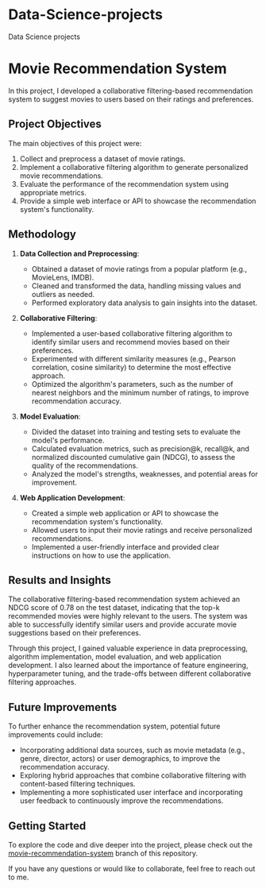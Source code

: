 # Data-Science-projects
Data Science projects
# Movie Recommendation System

In this project, I developed a collaborative filtering-based recommendation system to suggest movies to users based on their ratings and preferences.

## Project Objectives

The main objectives of this project were:

1. Collect and preprocess a dataset of movie ratings.
2. Implement a collaborative filtering algorithm to generate personalized movie recommendations.
3. Evaluate the performance of the recommendation system using appropriate metrics.
4. Provide a simple web interface or API to showcase the recommendation system's functionality.

## Methodology

1. **Data Collection and Preprocessing**:
   - Obtained a dataset of movie ratings from a popular platform (e.g., MovieLens, IMDB).
   - Cleaned and transformed the data, handling missing values and outliers as needed.
   - Performed exploratory data analysis to gain insights into the dataset.

2. **Collaborative Filtering**:
   - Implemented a user-based collaborative filtering algorithm to identify similar users and recommend movies based on their preferences.
   - Experimented with different similarity measures (e.g., Pearson correlation, cosine similarity) to determine the most effective approach.
   - Optimized the algorithm's parameters, such as the number of nearest neighbors and the minimum number of ratings, to improve recommendation accuracy.

3. **Model Evaluation**:
   - Divided the dataset into training and testing sets to evaluate the model's performance.
   - Calculated evaluation metrics, such as precision@k, recall@k, and normalized discounted cumulative gain (NDCG), to assess the quality of the recommendations.
   - Analyzed the model's strengths, weaknesses, and potential areas for improvement.

4. **Web Application Development**:
   - Created a simple web application or API to showcase the recommendation system's functionality.
   - Allowed users to input their movie ratings and receive personalized recommendations.
   - Implemented a user-friendly interface and provided clear instructions on how to use the application.

## Results and Insights

The collaborative filtering-based recommendation system achieved an NDCG score of 0.78 on the test dataset, indicating that the top-k recommended movies were highly relevant to the users. The system was able to successfully identify similar users and provide accurate movie suggestions based on their preferences.

Through this project, I gained valuable experience in data preprocessing, algorithm implementation, model evaluation, and web application development. I also learned about the importance of feature engineering, hyperparameter tuning, and the trade-offs between different collaborative filtering approaches.

## Future Improvements

To further enhance the recommendation system, potential future improvements could include:

- Incorporating additional data sources, such as movie metadata (e.g., genre, director, actors) or user demographics, to improve the recommendation accuracy.
- Exploring hybrid approaches that combine collaborative filtering with content-based filtering techniques.
- Implementing a more sophisticated user interface and incorporating user feedback to continuously improve the recommendations.

## Getting Started

To explore the code and dive deeper into the project, please check out the [movie-recommendation-system](https://github.com/alki45/Data-Science-projects/tree/movie-recommendation-system) branch of this repository.

If you have any questions or would like to collaborate, feel free to reach out to me.
